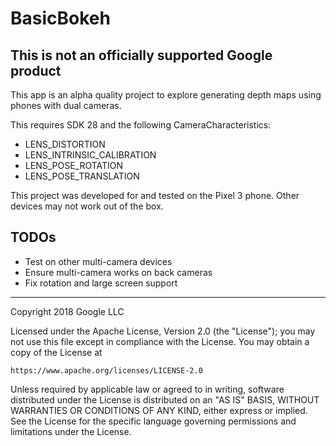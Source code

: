 # BasicBokeh

## This is not an officially supported Google product

This app is an alpha quality project to explore generating
depth maps using phones with dual cameras.

This requires SDK 28 and the following CameraCharacteristics:
 - LENS_DISTORTION
 - LENS_INTRINSIC_CALIBRATION
 - LENS_POSE_ROTATION
 - LENS_POSE_TRANSLATION

This project was developed for and tested on the Pixel 3 phone. Other devices may not work out of 
the box.

## TODOs
 - Test on other multi-camera devices
 - Ensure multi-camera works on back cameras
 - Fix rotation and large screen support
 
***

Copyright 2018 Google LLC

Licensed under the Apache License, Version 2.0 (the "License");
you may not use this file except in compliance with the License.
You may obtain a copy of the License at

    https://www.apache.org/licenses/LICENSE-2.0

Unless required by applicable law or agreed to in writing, software
distributed under the License is distributed on an "AS IS" BASIS,
WITHOUT WARRANTIES OR CONDITIONS OF ANY KIND, either express or implied.
See the License for the specific language governing permissions and
limitations under the License.


